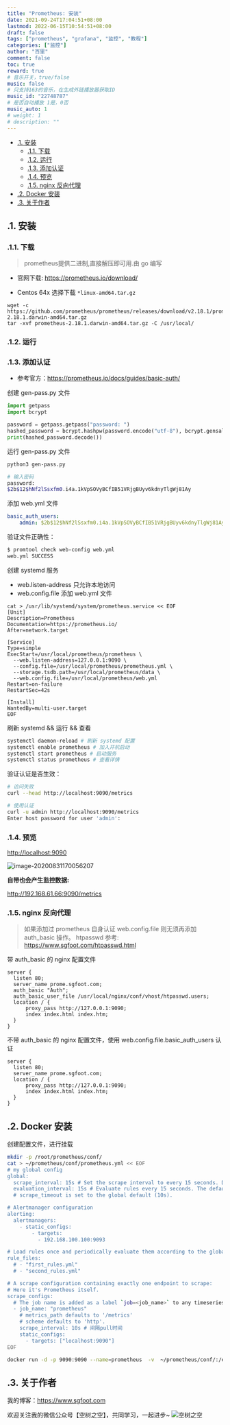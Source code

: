 ```yaml
---
title: "Prometheus: 安装"
date: 2021-09-24T17:04:51+08:00
lastmod: 2022-06-15T10:54:51+08:00
draft: false
tags: ["prometheus", "grafana", "监控", "教程"]
categories: ["监控"]
author: "百里"
comment: false
toc: true
reward: true
# 音乐开关，true/false
music: false
# 只支持163的音乐，在生成外链播放器获取ID
music_id: "22748787"
# 是否自动播放 1是，0否
music_auto: 1
# weight: 1
# description: ""
---
```


<!-- TOC -->

- [.1. 安装](#1-安装)
  - [.1.1. 下载](#11-下载)
  - [.1.2. 运行](#12-运行)
  - [.1.3. 添加认证](#13-添加认证)
  - [.1.4. 预览](#14-预览)
  - [.1.5. nginx 反向代理](#15-nginx-反向代理)
- [.2. Docker 安装](#2-docker-安装)
- [.3. 关于作者](#3-关于作者)

<!-- /TOC -->

## .1. 安装

### .1.1. 下载

> prometheus提供二进制,直接解压即可用.由 go 编写

- 官网下载: <https://prometheus.io/download/>

- Centos 64x 选择下载 `*linux-amd64.tar.gz`

```shell
wget -c https://github.com/prometheus/prometheus/releases/download/v2.18.1/prometheus-2.18.1.darwin-amd64.tar.gz
tar -xvf prometheus-2.18.1.darwin-amd64.tar.gz -C /usr/local/
```

### .1.2. 运行

### .1.3. 添加认证

- 参考官方：<https://prometheus.io/docs/guides/basic-auth/>

创建 gen-pass.py 文件

```py
import getpass
import bcrypt

password = getpass.getpass("password: ")
hashed_password = bcrypt.hashpw(password.encode("utf-8"), bcrypt.gensalt())
print(hashed_password.decode())
```

运行 gen-pass.py 文件

```sh
python3 gen-pass.py

# 输入密码
password:
$2b$12$hNf2lSsxfm0.i4a.1kVpSOVyBCfIB51VRjgBUyv6kdnyTlgWj81Ay
```

添加 web.yml 文件

```yml
basic_auth_users:
    admin: $2b$12$hNf2lSsxfm0.i4a.1kVpSOVyBCfIB51VRjgBUyv6kdnyTlgWj81Ay
```

验证文件正确性：

```sh
$ promtool check web-config web.yml
web.yml SUCCESS
```

创建 systemd 服务

- web.listen-address 只允许本地访问
- web.config.file 添加 web.yml 文件

```shell
cat > /usr/lib/systemd/system/prometheus.service << EOF
[Unit]
Description=Prometheus
Documentation=https://prometheus.io/
After=network.target
 
[Service]
Type=simple
ExecStart=/usr/local/prometheus/prometheus \
  --web.listen-address=127.0.0.1:9090 \
  --config.file=/usr/local/prometheus/prometheus.yml \
  --storage.tsdb.path=/usr/local/prometheus/data \
  --web.config.file=/usr/local/prometheus/web.yml
Restart=on-failure
RestartSec=42s
 
[Install]
WantedBy=multi-user.target
EOF
```

刷新 systemd && 运行 && 查看

```sh
systemctl daemon-reload # 刷新 systemd 配置
systemctl enable prometheus # 加入开机启动
systemctl start prometheus # 启动服务 
systemctl status prometheus # 查看详情
```

验证认证是否生效：

```sh
# 访问失败
curl --head http://localhost:9090/metrics

# 使用认证
curl -u admin http://localhost:9090/metrics
Enter host password for user 'admin':
```

### .1.4. 预览

<http://localhost:9090>

![image-20200831170056207](https://cdn.jsdelivr.net/gh/yezihack/assets/b/20200831170057.png?imageslim)

**自带也会产生监控数据:**

<http://192.168.61.66:9090/metrics>

### .1.5. nginx 反向代理

> 如果添加过 prometheus 自身认证 web.config.file 则无须再添加 auth_basic 操作。
> htpasswd 参考: <https://www.sgfoot.com/htpasswd.html>

带 auth_basic 的 nginx 配置文件

```nginx
server {
  listen 80;
  server_name prome.sgfoot.com;
  auth_basic "Auth";
  auth_basic_user_file /usr/local/nginx/conf/vhost/htpasswd.users;
  location / {
      proxy_pass http://127.0.0.1:9090;
      index index.html index.htm;
  }
}
```

不带 auth_basic 的 nginx 配置文件，使用 web.config.file.basic_auth_users 认证

```nginx
server {
  listen 80;
  server_name prome.sgfoot.com;
  location / {
      proxy_pass http://127.0.0.1:9090;
      index index.html index.htm;
  }
}
```

## .2. Docker 安装

创建配置文件，进行挂载

```sh
mkdir -p /root/prometheus/conf/
cat > ~/prometheus/conf/prometheus.yml << EOF
# my global config
global:
  scrape_interval: 15s # Set the scrape interval to every 15 seconds. Default is every 1 minute.
  evaluation_interval: 15s # Evaluate rules every 15 seconds. The default is every 1 minute.
  # scrape_timeout is set to the global default (10s).

# Alertmanager configuration
alerting:
  alertmanagers:
    - static_configs:
        - targets:
          - 192.168.100.100:9093

# Load rules once and periodically evaluate them according to the global 'evaluation_interval'.
rule_files:
  # - "first_rules.yml"
  # - "second_rules.yml"

# A scrape configuration containing exactly one endpoint to scrape:
# Here it's Prometheus itself.
scrape_configs:
  # The job name is added as a label `job=<job_name>` to any timeseries scraped from this config.
  - job_name: "prometheus"
    # metrics_path defaults to '/metrics'
    # scheme defaults to 'http'.
    scrape_interval: 10s # 间隔pull时间
    static_configs:
      - targets: ["localhost:9090"]
EOF
```

```sh
docker run -d -p 9090:9090 --name=prometheus  -v  ~/prometheus/conf/:/etc/prometheus/  quay.io/prometheus/prometheus
```

## .3. 关于作者
我的博客：<https://www.sgfoot.com>

欢迎关注我的微信公众号【空树之空】，共同学习，一起进步~
![空树之空](https://cdn.jsdelivr.net/gh/yezihack/assets/b/20210122112114.png?imageslim)
